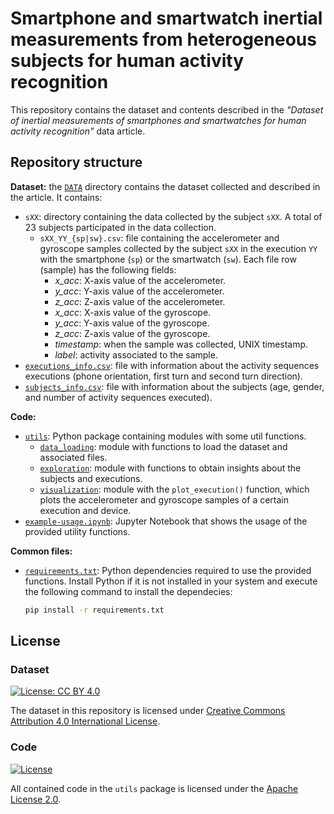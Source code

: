 # Smartphone and smartwatch inertial measurements from heterogeneous subjects for human activity recognition

This repository contains the dataset and contents described in the _"Dataset of inertial measurements of smartphones and smartwatches for human activity recognition"_ data article. 


## Repository structure

**Dataset:** the [`DATA`](./DATA) directory contains the dataset collected and described in the article. It contains:

- `sXX`: directory containing the data collected by the subject `sXX`. A total of 23 subjects participated in the data collection.
  - `sXX_YY_{sp|sw}.csv`: file containing the accelerometer and gyroscope samples collected by the subject `sXX` in the execution `YY` with the smartphone (`sp`) or the smartwatch (`sw`). Each file row (sample) has the following fields:
    - _x_acc_: X-axis value of the accelerometer.
    - _y_acc_: Y-axis value of the accelerometer.
    - _z_acc_: Z-axis value of the accelerometer.
    - _x_acc_: X-axis value of the gyroscope.
    - _y_acc_: Y-axis value of the gyroscope.
    - _z_acc_: Z-axis value of the gyroscope.
    - _timestamp_: when the sample was collected, UNIX timestamp.
    - _label_: activity associated to the sample.
- [`executions_info.csv`](./DATA/executions_info.csv): file with information about the activity sequences executions (phone orientation, first turn and second turn direction).
- [`subjects_info.csv`](./DATA/subjects_info.csv): file with information about the subjects (age, gender, and number of activity sequences executed).

**Code:**

- [`utils`](./utils): Python package containing modules with some util functions.
  - [`data_loading`](./utils/data_loading): module with functions to load the dataset and associated files.
  - [`exploration`](./utils/exploration): module with functions to obtain insights about the subjects and executions.
  - [`visualization`](./utils/visualization): module with the `plot_execution()` function, which plots the accelerometer and gyroscope samples of a certain execution and device.
- [`example-usage.ipynb`](./example-usage.ipynb): Jupyter Notebook that shows the usage of the provided utility functions.

**Common files:**

- [`requirements.txt`](./requirements.txt): Python dependencies required to use the provided functions. Install Python if it is not installed in your system and execute the following command to install the dependecies:

  ```bash
  pip install -r requirements.txt
  ```
    

## License 

### Dataset

[![License: CC BY 4.0](https://licensebuttons.net/l/by/4.0/88x31.png)](https://creativecommons.org/licenses/by/4.0/)

The dataset in this repository is licensed under [Creative Commons Attribution 4.0 International License](https://creativecommons.org/licenses/by/4.0/).

### Code

[![License](https://img.shields.io/badge/License-Apache_2.0-blue.svg)](http://www.apache.org/licenses/LICENSE-2.0)

All contained code in the `utils` package is licensed under the [Apache License 2.0](http://www.apache.org/licenses/LICENSE-2.0).

